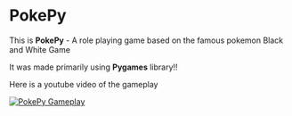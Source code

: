 # PokePy
This is **PokePy** - A role playing game based on the famous pokemon Black and White Game
  
It was made primarily using **Pygames** library!!  
  
Here is a youtube video of the gameplay    
  
[![PokePy Gameplay](https://img.youtube.com/vi/zItLvwqQKpI/0.jpg)](https://www.youtube.com/watch?v=zItLvwqQKpI "PokePy Gameplay")
